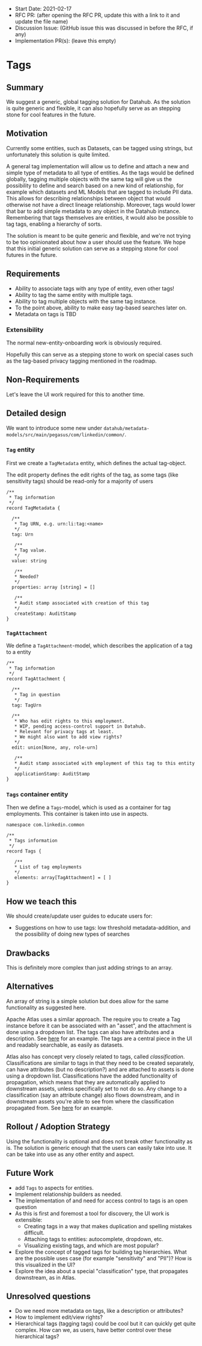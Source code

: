 - Start Date: 2021-02-17
- RFC PR: (after opening the RFC PR, update this with a link to it and update the file name)
- Discussion Issue: (GitHub issue this was discussed in before the RFC, if any)
- Implementation PR(s): (leave this empty)

# Tags

## Summary

We suggest a generic, global tagging solution for Datahub. As the solution is quite generic and flexible, it can also
hopefully serve as an stepping stone for cool features in the future.

## Motivation

Currently some entities, such as Datasets, can be tagged using strings, but unfortunately this solution is quite
limited.

A general tag implementation will allow us to define and attach a new and simple type of metadata to all type of
entities. As the tags would be defined globally, tagging multiple objects with the same tag will give us the possibility
to define and search based on a new kind of relationship, for example which datasets and ML Models that are tagged to
include PII data. This allows for describing relationships between object that would otherwise not have a direct lineage
relationship. Moreover, tags would lower that bar to add simple metadata to any object in the Datahub instance.
Remembering that tags themselves are entities, it would also be possible to tag tags, enabling a hierarchy of sorts.

The solution is meant to be quite generic and flexible, and we're not trying to be too opinionated about how a user
should use the feature. We hope that this initial generic solution can serve as a stepping stone for cool futures in the
future.

## Requirements

- Ability to associate tags with any type of entity, even other tags!
- Ability to tag the same entity with multiple tags.
- Ability to tag multiple objects with the same tag instance.
- To the point above, ability to make easy tag-based searches later on.
- Metadata on tags is TBD

### Extensibility

The normal new-entity-onboarding work is obviously required.

Hopefully this can serve as a stepping stone to work on special cases such as the tag-based privacy tagging mentioned in
the roadmap.

## Non-Requirements

Let's leave the UI work required for this to another time.

## Detailed design

We want to introduce some new under `datahub/metadata-models/src/main/pegasus/com/linkedin/common/`.

### `Tag` entity

First we create a `TagMetadata` entity, which defines the actual tag-object.

The edit property defines the edit rights of the tag, as some tags (like sensitivity tags) should be read-only for a
majority of users

```
/**
 * Tag information
 */
record TagMetadata {

  /**
   * Tag URN, e.g. urn:li:tag:<name>
   */
  tag: Urn

   /**
   * Tag value.
   */
  value: string

   /**
   * Needed?
   */
  properties: array [string] = []

   /**
   * Audit stamp associated with creation of this tag
   */
   createStamp: AuditStamp
}
```

### `TagAttachment`

We define a `TagAttachment`-model, which describes the application of a tag to a entity

```
/**
 * Tag information
 */
record TagAttachment {

  /**
   * Tag in question
   */
  tag: TagUrn

  /**
   * Who has edit rights to this employment.
   * WIP, pending access-control support in Datahub.
   * Relevant for privacy tags at least.
   * We might also want to add view rights?
   */
  edit: union[None, any, role-urn]

   /**
   * Audit stamp associated with employment of this tag to this entity
   */
   applicationStamp: AuditStamp
}
```

### `Tags` container entity

Then we define a `Tags`-model, which is used as a container for tag employments. This container is taken into use in
aspects.

```
namespace com.linkedin.common

/**
 * Tags information
 */
record Tags {

   /**
   * List of tag employments
   */
   elements: array[TagAttachment] = [ ]
}
```

## How we teach this

We should create/update user guides to educate users for:

- Suggestions on how to use tags: low threshold metadata-addition, and the possibility of doing new types of searches

## Drawbacks

This is definitely more complex than just adding strings to an array.

## Alternatives

An array of string is a simple solution but does allow for the same functionality as suggested here.

Apache Atlas uses a similar approach. The require you to create a Tag instance before it can be associated with an
"asset", and the attachment is done using a dropdown list. The tags can also have attributes and a description. See
[here](https://docs.cloudera.com/HDPDocuments/HDP2/HDP-2.5.3/bk_data-governance/content/ch_working_with_atlas_tags.html)
for an example. The tags are a central piece in the UI and readably searchable, as easily as datasets.

Atlas also has concept very closely related to tags, called _classification_. Classifications are similar to tags in
that they need to be created separately, can have attributes (but no description?) and are attached to assets is done
using a dropdown list. Classifications have the added functionality of propagation, which means that they are
automatically applied to downstream assets, unless specifically set to not do so. Any change to a classification (say an
attribute change) also flows downstream, and in downstream assets you're able to see from where the classification
propagated from. See
[here](https://docs.cloudera.com/HDPDocuments/HDP3/HDP-3.1.5/using-atlas/content/propagate_classifications_to_derived_entities.html)
for an example.

## Rollout / Adoption Strategy

Using the functionality is optional and does not break other functionality as is. The solution is generic enough that
the users can easily take into use. It can be take into use as any other entity and aspect.

## Future Work

- add `Tags` to aspects for entities.
- Implement relationship builders as needed.
- The implementation of and need for access control to tags is an open question
- As this is first and foremost a tool for discovery, the UI work is extensible:
  - Creating tags in a way that makes duplication and spelling mistakes difficult.
  - Attaching tags to entities: autocomplete, dropdown, etc.
  - Visualizing existing tags, and which are most popular?
- Explore the concept of tagged tags for building tag hierarchies. What are the possible uses case (for example
  "sensitivity" and "PII")? How is this visualized in the UI?
- Explore the idea about a special "classification" type, that propagates downstream, as in Atlas.

## Unresolved questions

- Do we need more metadata on tags, like a description or attributes?
- How to implement edit/view rights?
- Hierarchical tags (tagging tags) could be cool but it can quickly get quite complex. How can we, as users, have better
  control over these hierarchical tags?
